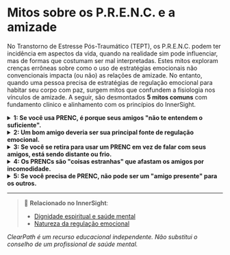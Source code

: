 # Mitos sobre os P.R.E.N.C. e a amizade 

No Transtorno de Estresse Pós-Traumático (TEPT), os P.R.E.N.C. podem ter incidência em aspectos da vida, quando na realidade sim pode influenciar, mas de formas que costumam ser mal interpretadas. Estes mitos exploram crenças errôneas sobre como o uso de estratégias emocionais não convencionais impacta (ou não) as relações de amizade. No entanto, quando uma pessoa precisa de estratégias de regulação emocional para habitar seu corpo com paz, surgem mitos que confundem a fisiologia nos vínculos de amizade. A seguir, são desmontados **5 mitos comuns** com fundamento clínico e alinhamento com os princípios do InnerSight.

<details>
<summary><strong>1: Se você usa PRENC, é porque seus amigos "não te entendem o suficiente".</strong></summary>

<strong>Realidade:</strong> O PRENC não substitui a amizade, mas complementa seu bem-estar emocional. Mesmo com amigos empáticos e presentes, algumas pessoas precisam de ferramentas pessoais para regular seu sistema nervoso, especialmente após traumas.
</details>

<details>
<summary><strong>2: Um bom amigo deveria ser sua principal fonte de regulação emocional.</strong></summary>

<strong>Realidade:</strong> Esperar que um amigo "acalme" sua ansiedade, dissociação ou hipervigilância constantemente pode gerar dependência e esgotamento. Os PRENCs fomentam a autonomia emocional, o que permite amizades mais equilibradas e sustentáveis.
</details>

<details>
<summary><strong>3: Se você se retira para usar um PRENC em vez de falar com seus amigos, está sendo distante ou frio.</strong></summary>

<strong>Realidade:</strong> Às vezes, usar um PRENC (como respirar profundamente ou tocar um objeto transicional) é a forma mais respeitosa de evitar reações impulsivas ou sobrecarga emocional no meio de uma conversa. Não é rejeição; é autorregulação para poder continuar conectando depois.
</details>

<details>
<summary><strong>4: Os PRENCs são "coisas estranhas" que afastam os amigos por incomodidade.</strong></summary>

<strong>Realidade:</strong> A incomodidade costuma surgir da falta de informação, não do PRENC em si. Amizades genuínas costumam estar dispostas a aprender ou, pelo menos, a respeitar suas necessidades se explicadas com clareza e sem exigências.
</details>

<details>
<summary><strong>5: Se você precisa de PRENC, não pode ser um "amigo presente" para os outros.</strong></summary>

<strong>Realidade:</strong> Ao contrário: ao regular seu próprio estado emocional com PRENC, você evita projetar ansiedade, retraimento ou irritabilidade. Isso permite que você escute, apoie e esteja mais disponível para seus amigos de maneira autêntica e sustentável.
</details>

---

> 🔗 **Relacionado no InnerSight**:  
> - [Dignidade espiritual e saúde mental](https://inner-clarity.github.io/InnerSight/pt#dignidade-espiritual-e-saúde-mental)  
> - [Natureza da regulação emocional](https://inner-clarity.github.io/InnerSight/pt#natureza-da-regulação-emocional)

*ClearPath é um recurso educacional independente. Não substitui o conselho de um profissional de saúde mental.*
